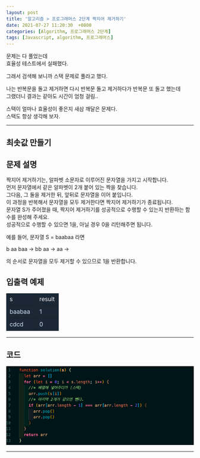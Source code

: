 ```yaml
---
layout: post
title: '알고리즘 > 프로그래머스 2단계 짝지어 제거하기'
date: 2021-07-27 11:20:30  +0800
categories: [Algorithm, 프로그래머스 2단계]
tags: [Javascript, algorithm, 프로그래머스]
---
```


문제는 다 풀었는데  
효율성 테스트에서 실패했다.

그래서 검색해 보니까 스택 문제로 풀라고 했다.

나는 반복문을 돌고 제거하면 다시 반복문 돌고 제거하다가 반복문 또 돌고 했는데  
그랬더니 결과는 같아도 시간이 엄청 걸림..

스택이 얼마나 효율성이 좋은지 새삼 깨달은 문제다.  
스택도 항상 생각해 보자.

---

## **최솟값 만들기**

## **문제 설명**

짝지어 제거하기는, 알파벳 소문자로 이루어진 문자열을 가지고 시작합니다.  
먼저 문자열에서 같은 알파벳이 2개 붙어 있는 짝을 찾습니다.  
그다음, 그 둘을 제거한 뒤, 앞뒤로 문자열을 이어 붙입니다.  
이 과정을 반복해서 문자열을 모두 제거한다면 짝지어 제거하기가 종료됩니다.  
문자열 S가 주어졌을 때, 짝지어 제거하기를 성공적으로 수행할 수 있는지 반환하는 함수를 완성해 주세요.  
성공적으로 수행할 수 있으면 1을, 아닐 경우 0을 리턴해주면 됩니다.

예를 들어, 문자열 S = baabaa 라면

b aa baa → bb aa → aa →

의 순서로 문자열을 모두 제거할 수 있으므로 1을 반환합니다.

## **입출력 예제**

![image](/assets/img/sample/deleteSame2.png)

---

## **코드**

![image](/assets/img/sample/deleteSame1.png)

---

